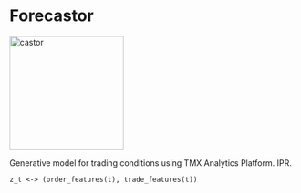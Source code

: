 # Forecastor

<img src="https://upload.wikimedia.org/wikipedia/commons/6/6b/American_Beaver.jpg" alt="castor" height="200"/>

Generative model for trading conditions using TMX Analytics Platform. IPR.

```
z_t <-> (order_features(t), trade_features(t))
```
